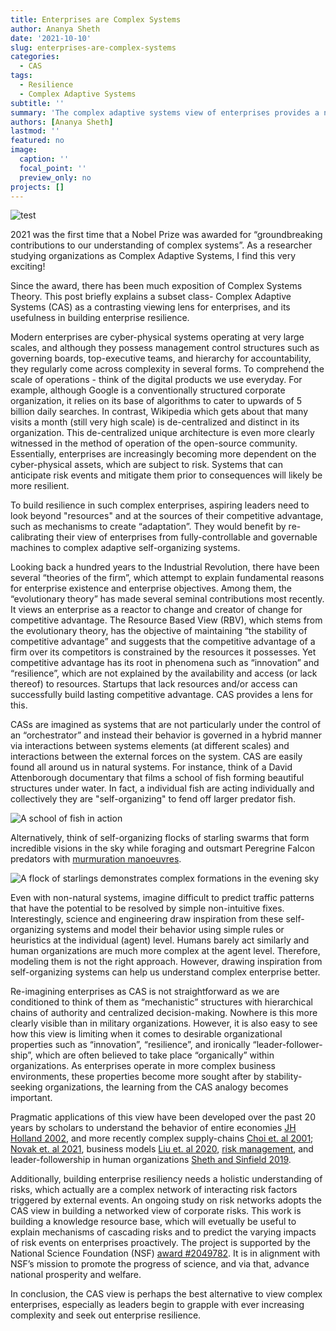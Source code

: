 ```yaml
---
title: Enterprises are Complex Systems
author: Ananya Sheth
date: '2021-10-10'
slug: enterprises-are-complex-systems
categories:
  - CAS
tags:
  - Resilience
  - Complex Adaptive Systems
subtitle: ''
summary: 'The complex adaptive systems view of enterprises provides a new view for building enterprise resilience.'
authors: [Ananya Sheth]
lastmod: ''
featured: no
image:
  caption: ''
  focal_point: ''
  preview_only: no
projects: []
---
```

![test](/img/2021_nobel_prize_1.jpeg)

2021 was the first time that a Nobel Prize was awarded for “groundbreaking contributions to our understanding of complex systems”.  As a researcher studying organizations as Complex Adaptive Systems, I find this very exciting!

Since the award, there has been much exposition of Complex Systems Theory.  This post briefly explains a subset class- Complex Adaptive Systems (CAS) as a contrasting viewing lens for enterprises, and its usefulness in building enterprise resilience.

Modern enterprises are cyber-physical systems operating at very large scales, and although they possess management control structures such as governing boards, top-executive teams, and hierarchy for accountability, they regularly come across complexity in several forms. To comprehend the scale of operations - think of the digital products we use everyday. For example, although Google is a conventionally structured corporate organization, it relies on its base of algorithms to cater to upwards of 5 billion daily searches. In contrast, Wikipedia which gets about that many visits a month (still very high scale) is de-centralized and distinct in its organization. This de-centralized unique architecture is even more clearly witnessed in the method of operation of the open-source community. Essentially, enterprises are increasingly becoming more dependent on the cyber-physical assets, which are subject to risk.  Systems that can anticipate risk events and mitigate them prior to consequences will likely be more resilient. 

To build resilience in such complex enterprises, aspiring leaders need to look beyond "resources" and at the sources of their competitive advantage, such as mechanisms to create “adaptation”. They would benefit by re-calibrating their view of enterprises from fully-controllable and governable machines to complex adaptive self-organizing systems.

Looking back a hundred years to the Industrial Revolution, there have been several “theories of the firm”, which attempt to explain fundamental reasons for enterprise existence and enterprise objectives. Among them, the “evolutionary theory” has made several seminal contributions most recently. It views an enterprise as a reactor to change and creator of change for competitive advantage. The Resource Based View (RBV), which stems from the evolutionary theory, has the objective of maintaining “the stability of competitive advantage” and suggests that the competitive advantage of a firm over its competitors is constrained by the resources it possesses. Yet competitive advantage has its root in phenomena such as “innovation” and “resilience”, which are not explained by the availability and access (or lack thereof) to resources. Startups that lack resources and/or access can successfully build lasting competitive advantage. CAS provides a lens for this.

CASs are imagined as systems that are not particularly under the control of an “orchestrator” and instead  their behavior is governed in a hybrid manner via interactions between systems elements (at different scales)  and interactions between the external forces on the system. CAS are easily found all around us in natural systems. For instance, think of a David Attenborough documentary that films a school of fish forming beautiful structures under water. In fact, a individual fish are acting individually and collectively they are "self-organizing" to fend off larger predator fish.

![A school of fish in action](/img/school_of_fish.gif)

Alternatively, think of self-organizing flocks of starling swarms that form incredible visions in the sky while foraging and outsmart Peregrine Falcon predators with [murmuration manoeuvres](https://www.lancswt.org.uk/blog/charlotte-varela/starling-murmuration-facts). 

![A flock of starlings demonstrates complex formations in the evening sky](/img/starlings_flock.gif)

Even with non-natural systems, imagine difficult to predict traffic patterns that have the potential to be resolved by simple non-intuitive fixes. Interestingly, science and engineering draw inspiration from these self-organizing systems and model their behavior using simple rules or heuristics at the individual (agent) level.  Humans barely act similarly and human organizations are much more complex at the agent level. Therefore, modeling them is not the right approach.  However, drawing inspiration from self-organizing systems can help us understand complex enterprise better.  

Re-imagining enterprises as CAS is not straightforward as we are conditioned to think of them as “mechanistic” structures with hierarchical chains of authority and centralized decision-making. Nowhere is this more clearly visible than in military organizations. However, it is also easy to see how this view is limiting when it comes to desirable organizational properties such as “innovation”, “resilience”, and ironically “leader-follower-ship”, which are often believed to take place “organically” within organizations.  As enterprises operate in more complex business environments, these properties become more sought after by stability-seeking organizations, the learning from the CAS analogy becomes important.

Pragmatic applications of this view have been developed over the past 20 years by scholars to understand the behavior of entire economies [JH Holland 2002](https://doi.org/10.1007/978-3-642-50007-7_3), and more recently complex supply-chains [Choi et. al 2001](https://doi.org/10.1016/S0272-6963(00)00068-1);  [Novak et. al 2021](https://onlinelibrary.wiley.com/doi/pdf/10.1111/jbl.12270?casa_token=_M-UEm5mDvAAAAAA:KsoHjtLLMQ3BLMcGNyBzEve8OmiSgsc3pL8NIg0SMnZQQj2jw7PY2j0ZDh9KKxKSswgLPR7znOjNyHJXuQ), business models [Liu et. al 2020](https://doi.org/10.1016/j.lrp.2020.102030), [risk management](https://www.ingentaconnect.com/contentone/hsp/jrmfi/2021/00000014/00000004/art00007), and leader-followership in human organizations [Sheth and Sinfield 2019](https://arxiv.org/pdf/2007.08521.pdf).

Additionally, building enterprise resiliency needs a holistic understanding of risks, which actually are a complex network of interacting risk factors triggered by external events. An ongoing study on risk networks adopts the CAS view in building a networked view of corporate risks. This work is building a knowledge resource base, which will evetually be useful to explain mechanisms of cascading risks and to predict the varying impacts of risk events on enterprises proactively. The project is supported by the National Science Foundation (NSF) [award #2049782](https://www.nsf.gov/awardsearch/showAward?AWD_ID=2049782&HistoricalAwards=false). It is in alignment with NSF’s mission to promote the progress of science, and via that, advance national prosperity and welfare. 

In conclusion, the CAS view is perhaps the best alternative to view complex enterprises, especially as leaders begin to grapple with ever increasing complexity and seek out enterprise resilience.